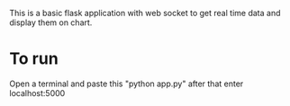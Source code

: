 This is a basic flask application with web socket to get real time data and display them on chart.

# To run

Open a terminal and paste this "python app.py" after that enter localhost:5000
